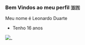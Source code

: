 ### Bem Vindos ao meu perfil 🇧🇷

Meu nome é Leonardo Duarte
- Tenho 16 anos

![_](https://media.tenor.com/m2HlW_iClNUAAAAC/demon-slayer-kimetsu-no-yaiba.gif)
